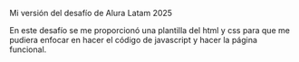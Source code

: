 Mi versión del desafío de Alura Latam 2025

En este desafío se me proporcionó una plantilla del html y css para que me pudiera enfocar en hacer el código de javascript y hacer la página funcional.
